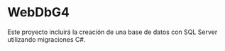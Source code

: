 # WebDbG4

Este proyecto incluirá la creación de una base de datos con SQL Server utilizando migraciones C#.
